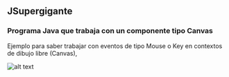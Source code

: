 ## JSupergigante 

### Programa Java que trabaja con un componente tipo Canvas

Ejemplo para saber trabajar con eventos de tipo Mouse o Key en contextos de dibujo libre (Canvas),

![alt text](https://raw.githubusercontent.com/DavidContrerasICAI/javaCourseExamples/master/11c.juegoEsqui/output.jpg)

